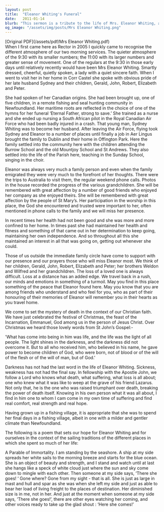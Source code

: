 ```yaml
---
layout: post
title:  "Eleanor Whiting's Funeral"
date:   2011-01-14
blurb: "This sermon is a tribute to the life of Mrs. Eleanor Whiting, a woman of quiet sincere faith, who was a regular at the 9:30 service. She was a nurse, a wife, a mother, and a grandmother. Despite her health challenges in her later years, she maintained her independence and interest in life. The sermon also reflects on the Christian understanding of death and the hope of resurrection."
og_image: "/assets/img/posts/Mrs Eleanor Whiting.png"
---
```

[Original PDF](/assets/pdf/Mrs Eleanor Whiting.pdf)    
When I first came here as Rector in 2005 I quickly came to recognise the different atmosphere of our two morning services. The quieter atmosphere of the 9:30 with its smaller numbers; the 11:00 with its larger numbers and greater sense of movement. One of the regulars at the 9:30 in those early days until relatively recently would have been Mrs Eleanor Whiting. Smartly dressed, cheerful, quietly spoken, a lady with a quiet sincere faith. When I went to visit her in her home in Corr Castel she spoke with obvious pride of her late husband Sydney and their children, Gerald, John, Robert, Elizabeth and Peter.

She had spoken of her Canadian origins. She had been brought up, one of five children, in a remote fishing and seal hunting community in Newfoundland. Her maritime roots are reflected in the choice of one of the hymns for her funeral ‘Eternal Father, strong to save.’ She trained as a nurse and she ended up nursing a South African pilot in the Royal Canadian Air Force who had been badly injured in a crash. That young man, Sydney Whiting was to become her husband. After leaving the Air Force, flying took Sydney and Eleanor to a number of places until finally a job in Aer Lingus brought the family to Dublin and their home in Offington Park. Here the family settled into the community here with the children attending the Burrow School and the old Mountjoy School and St Andrews. They also settled into the life of the Parish here, teaching in the Sunday School, singing in the choir.

Eleanor was always very much a family person and even when the family emigrated they were very much to the forefront of her thoughts. There were the trips to Australia to visit them, the regular weekend phone calls. Photos in the house recorded the progress of the various grandchildren. She will be remembered with great affection by a number of good friends who enjoyed her company as she enjoyed theirs. She will be remembered with great affection by the people of St Mary’s. Her participation in the worship in this place, the God she encountered and trusted were important to her, often mentioned in phone calls to the family and we will miss her presence.

In recent times her health had not been good and she was more and more confined to her home. In times past she had maintained her health and fitness and something of that came out in her determination to keep going, maintaining her own independence. And so throughout all this she maintained an interest in all that was going on, getting out whenever she could.

Those of us outside the immediate family circle have come to support with our presence and our prayers those who will miss Eleanor most. We think of her children, Gerald, John, Robert, Elizabeth and Peter; her brothers Weldon and Wilfred and her grandchildren. The loss of a loved one is always difficult. Loss at a distance has an added edge. We travel back in a rush, our minds and emotions in something of a turmoil. May you find in this place something of the peace that Eleanor found here. May you know that you are among friends who understand and who feel for you, who as part of their honouring of their memories of Eleanor will remember you in their hearts as you travel home.

We come to set the mystery of death in the context of our Christian faith. We have just celebrated the festival of Christmas, the feast of the Incarnation, Emmanuel, God among us in the person of Jesus Christ. Over Christmas we heard those lovely words from St John’s Gospel:-

'What has come into being in him was life, and the life was the light of all people. The light shines in the darkness, and the darkness did not overcome it. But to all who received him, who believed in his name, he gave power to become children of God, who were born, not of blood or of the will of the flesh or of the will of man, but of God.'

Darkness has not had the last word in the life of Eleanor Whiting. Sickness, weakness has not had the final say. In fellowship with the Apostle John, we follow a Lord who knows what death, what suffering, what loss is all about; one who knew what it was like to weep at the grave of his friend Lazarus. Not only that, he is the one who was raised triumphant over death, breaking the power of death itself. Knowing in his own person what it was all about, I find in him one to whom I cam come in my own time of suffering and find real comfort, real strength and real hope.

Having grown up in a fishing village, it is appropriate that she was to spend her final days in a fishing village, albeit in one with a milder and gentler climate than Newfoundland.

The following is a poem that sets our hope for Eleanor Whiting and for ourselves in the context of the sailing traditions of the different places in which she spent so much of her life:

A Parable of Immortality.
I am standing by the seashore.
A ship at my side spreads her white sails to the morning breeze and starts for the blue ocean.
She is an object of beauty and strength, and I stand and watch until at last she hangs like a speck of white cloud just where the sun and sky come down to mingle with each other.
Then someone at my side says, ‘There she goes! ‘
Gone where? Gone from my sight - that is all.
She is just as large in mast and hull and spar as she was when she left my side and just as able to bear her load of living freight to the places of destination.
Her diminished size is in me, not in her.
And just at the moment when someone at my side says, ‘There she goes!’,
there are other eyes watching her coming, and other voices ready to take up the glad shout :
‘Here she comes!’
